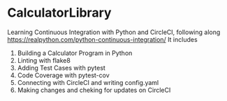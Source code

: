 # CalculatorLibrary
Learning Continuous Integration with Python and CircleCI, following along https://realpython.com/python-continuous-integration/
It includes
1. Building a Calculator Program in Python <br/>
2. Linting with flake8 <br/>
3. Adding Test Cases with pytest <br/>
4. Code Coverage with pytest-cov <br/>
5. Connecting with CircleCI and writing config.yaml <br/>
6. Making changes and cheking for updates on CircleCI

